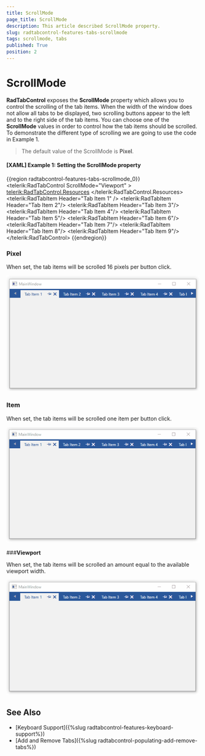 ```yaml
---
title: ScrollMode
page_title: ScrollMode
description: This article described ScrollMode property.
slug: radtabcontrol-features-tabs-scrollmode
tags: scrollmode, tabs
published: True
position: 2
---
```


# ScrollMode

__RadTabControl__ exposes the __ScrollMode__ property which allows you to control the scrolling of the tab items. When the width of the window does not allow all tabs to be displayed, two scrolling buttons appear to the left and to the right side of the tab items. You can choose one of the __ScrollMode__ values in order to control how the tab items should be scrolled. To demonstrate the different type of scrolling we are going to use the code in Example 1.

>The default value of the ScrollMode is __Pixel__.

#### __[XAML] Example 1: Setting the ScrollMode property__
{{region radtabcontrol-features-tabs-scrollmode_0}}
	<telerik:RadTabControl ScrollMode="Viewport" >
		<telerik:RadTabControl.Resources>
			<Style TargetType="telerik:RadTabItem">
				<Setter Property="CloseButtonVisibility" Value="Visible"/>
				<Setter Property="PinButtonVisibility" Value="Visible"/>
			</Style>
		</telerik:RadTabControl.Resources>
		<telerik:RadTabItem Header="Tab Item 1" />
		<telerik:RadTabItem Header="Tab Item 2"/>
		<telerik:RadTabItem Header="Tab Item 3"/>
		<telerik:RadTabItem Header="Tab Item 4"/>
		<telerik:RadTabItem Header="Tab Item 5"/>
		<telerik:RadTabItem Header="Tab Item 6"/>
		<telerik:RadTabItem Header="Tab Item 7"/>
		<telerik:RadTabItem Header="Tab Item 8"/>
		<telerik:RadTabItem Header="Tab Item 9"/>
	</telerik:RadTabControl>
{{endregion}}

### __Pixel__

When set, the tab items will be scrolled 16 pixels per button click.

![](images/radtabcontrol-features-tabs-scrollmode_pixel_0_1.gif)
	
### __Item__

When set, the tab items will be scrolled one item per button click.

![](images/radtabcontrol-features-tabs-scrollmode_item_1_1.gif)
	
###__Viewport__

When set, the tab items will be scrolled an amount equal to the available viewport width.

![](images/radtabcontrol-features-tabs-scrollmode_viewport_2_1.gif)
	
## See Also
 * [Keyboard Support]({%slug radtabcontrol-features-keyboard-support%})
 * [Add and Remove Tabs]({%slug radtabcontrol-populating-add-remove-tabs%})
